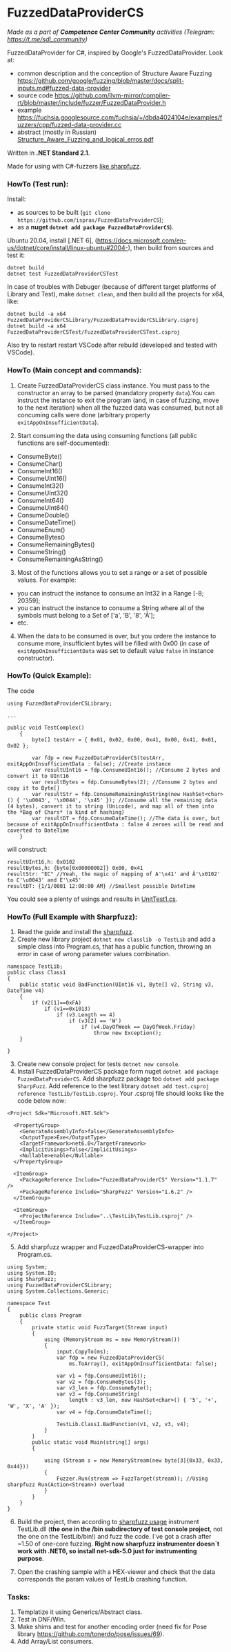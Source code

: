# FuzzedDataProviderCS

*Made as a part of __Competence Center Community__ activities (Telegram: https://t.me/sdl_community)*

FuzzedDataProvider for C#, inspired by Google's FuzzedDataProvider. Look at: 
- common description and the conception of Structure Aware Fuzzing  https://github.com/google/fuzzing/blob/master/docs/split-inputs.md#fuzzed-data-provider
- source code https://github.com/llvm-mirror/compiler-rt/blob/master/include/fuzzer/FuzzedDataProvider.h
- example https://fuchsia.googlesource.com/fuchsia/+/dbda4024104e/examples/fuzzers/cpp/fuzzed-data-provider.cc
- abstract (mostly in Russian) [Structure_Aware_Fuzzing_and_logical_erros.pdf](Docs/Structure_Aware_Fuzzing_and_logical_erros.pdf) 

Written in **.NET Standard 2.1**.

Made for using with C#-fuzzers [like sharpfuzz](https://github.com/Metalnem/sharpfuzz). 

### HowTo (Test run):

Install:
- as sources to be built (`git clone https://github.com/ispras/FuzzedDataProviderCS`);
- as a **nuget `dotnet add package FuzzedDataProviderCS`**).

Ubuntu 20.04, install [.NET 6], (https://docs.microsoft.com/en-us/dotnet/core/install/linux-ubuntu#2004-), then build from sources and test it:

```
dotnet build
dotnet test FuzzedDataProviderCSTest
```

In case of troubles with Debuger (because of different target platforms of Library and Test), make `dotnet clean`, and then build all the projects for x64, like: 
```
dotnet build -a x64 FuzzedDataProviderCSLibrary/FuzzedDataProviderCSLibrary.csproj
dotnet build -a x64 FuzzedDataProviderCSTest/FuzzedDataProviderCSTest.csproj
```
Also try to restart restart VSCode after rebuild (developed and tested with VSCode).

### HowTo (Main concept and commands):

1. Create FuzzedDataProviderCS class instance. You must pass to the constructor an array to be parsed (mandatory property `data`).You can instruct the instance to exit the program (and, in case of fuzzing, move to the next iteration) when all the fuzzed data was consumed, but not all concuming calls were done (arbitrary property `exitAppOnInsufficientData`).

2. Start consuming the data using consuming functions (all public functions are self-documented):

- ConsumeByte()
- ConsumeChar()
- ConsumeInt16()
- ConsumeUInt16()
- ConsumeInt32()
- ConsumeUInt32()
- ConsumeInt64()
- ConsumeUInt64()
- ConsumeDouble()
- ConsumeDateTime()
- ConsumeEnum()
- ConsumeBytes()
- ConsumeRemainingBytes()
- ConsumeString()
- ConsumeRemainingAsString()

3. Most of the functions allows you to set a range or a set of possible values. For example:
- you can instruct the instance to consume an Int32 in a Range [-8; 20359];
- you can instruct the instance to consume a String where all of the symbols must belong to a Set of ['a', 'B', '8', 'Ă'];
- etc.

4. When the data to be consumed is over, but you ordere the instance to consume more, insufficient bytes will be filled with 0x00 (in case of `exitAppOnInsufficientData` was set to default value `false` in instance constructor).

### HowTo (Quick Example):

The code 

```
using FuzzedDataProviderCSLibrary;

...

public void TestComplex()
    {
        byte[] testArr = { 0x01, 0x02, 0x00, 0x41, 0x00, 0x41, 0x01, 0x02 };
        
        var fdp = new FuzzedDataProviderCS(testArr, exitAppOnInsufficientData : false); //Create instance
        var resultUInt16 = fdp.ConsumeUInt16(); //Consume 2 bytes and convert it to UInt16
        var resultBytes = fdp.ConsumeBytes(2); //Consume 2 bytes and copy it to Byte[]
        var resultStr = fdp.ConsumeRemainingAsString(new HashSet<char>() { '\u0043', '\x0044', '\x45' }); //Consume all the remaining data (4 bytes), convert it to string (Unicode), and map all of them into the *Bag of Chars* (a kind of hashing)
        var resultDT = fdp.ConsumeDateTime(); //The data is over, but because of exitAppOnInsufficientData : false 4 zeroes will be read and coverted to DateTime          
    }

```

will construct:


```
resultUInt16,h: 0x0102
resultBytes,h: {byte[0x00000002]} 0x00, 0x41
resultStr: "EC" //Yeah, the magic of mapping of A'\x41' and Ă'\x0102' to C'\u0043' and E'\x45'
resultDT: {1/1/0001 12:00:00 AM} //Smallest possible DateTime
```

You could see a plenty of usings and results in [UnitTest1.cs](FuzzedDataProviderCSTest/UnitTest1.cs). 

### HowTo (Full Example with Sharpfuzz):

1. Read the guide and install the [sharpfuzz](https://github.com/Metalnem/sharpfuzz#installation).
2. Create new library project `dotnet new classlib -o TestLib` and add a simple class into Program.cs, that has a public function, throwing an error in case of wrong parameter values combination.
```
namespace TestLib;
public class Class1
{
    public static void BadFunction(UInt16 v1, Byte[] v2, String v3, DateTime v4)
    {
        if (v2[1]==0xFA)
            if (v1==0x1013)
                if (v3.Length == 4)
                    if (v3[2] == 'W')
                        if (v4.DayOfWeek == DayOfWeek.Friday)
                            throw new Exception();
    }

}
```
3. Create new console project for tests `dotnet new console`.
4. Install FuzzedDataProviderCS package form nuget `dotnet add package FuzzedDataProviderCS`. Add sharpfuzz package too `dotnet add package SharpFuzz`. Add reference to the test library `dotnet add test.csproj reference TestLib/TestLib.csproj`. Your .csproj file should looks like the code below now:

```
<Project Sdk="Microsoft.NET.Sdk">

  <PropertyGroup>
    <GenerateAssemblyInfo>false</GenerateAssemblyInfo>
    <OutputType>Exe</OutputType>
    <TargetFramework>net6.0</TargetFramework>
    <ImplicitUsings>false</ImplicitUsings>
    <Nullable>enable</Nullable>    
  </PropertyGroup>

  <ItemGroup>
    <PackageReference Include="FuzzedDataProviderCS" Version="1.1.7" />
    <PackageReference Include="SharpFuzz" Version="1.6.2" />
  </ItemGroup>

  <ItemGroup>    
    <ProjectReference Include="..\TestLib\TestLib.csproj" />
  </ItemGroup>

</Project>
```

5. Add sharpfuzz wrapper and FuzzedDataProviderCS-wrapper into Program.cs.
```
using System;
using System.IO;
using SharpFuzz;
using FuzzedDataProviderCSLibrary;
using System.Collections.Generic;

namespace Test
{
    public class Program
    {
        private static void FuzzTarget(Stream input)
        {
            using (MemoryStream ms = new MemoryStream())
            {
                input.CopyTo(ms);
                var fdp = new FuzzedDataProviderCS(
                    ms.ToArray(), exitAppOnInsufficientData: false);

                var v1 = fdp.ConsumeUInt16();
                var v2 = fdp.ConsumeBytes(3);
                var v3_len = fdp.ConsumeByte();
                var v3 = fdp.ConsumeString(
                    length : v3_len, new HashSet<char>() { '5', '+', 'W', 'X', 'A' });
                var v4 = fdp.ConsumeDateTime();
                
                TestLib.Class1.BadFunction(v1, v2, v3, v4);
            }
        }
        public static void Main(string[] args)
        {

            using (Stream s = new MemoryStream(new byte[3]{0x33, 0x33, 0x44}))
            {
                Fuzzer.Run(stream => FuzzTarget(stream)); //Using sharpfuzz Run(Action<Stream>) overload
            }            
        }
    }
}
```

6. Build the project, then according to [sharpfuzz usage](https://github.com/Metalnem/sharpfuzz#usage) instrument TestLib.dll (**the one in the /bin subdirectory of test console project**, not the one on the TestLib/bin!) and fuzz the code. I\`ve got a crash after ~1.50 of one-core fuzzing. **Right now sharpfuzz instrumenter doesn\`t work with .NET6, so install net-sdk-5.0 just for instrumenting purpose**.

7. Open the crashing sample with a HEX-viewer and check that the data corresponds the param values of TestLib crashing function.




### Tasks:
1. Templatize it using Generics/Abstract class.
2. Test in DNF/Win.
3. Make shims and test for another encoding order (need fix for Pose library https://github.com/tonerdo/pose/issues/69).
4. Add Array/List consumers.
